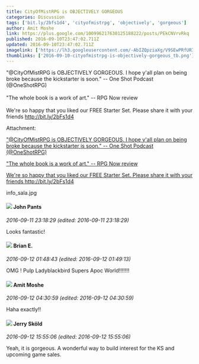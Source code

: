 ```yaml
---
title: CityOfMistRPG is OBJECTIVELY GORGEOUS
categories: Discussion
tags: ['bit.ly/2bfs1d4', 'cityofmistrpg', 'objectively', 'gorgeous']
author: Amit Moshe
link: https://plus.google.com/100996217630125188222/posts/PEkCNVrvRkq
published: 2016-09-10T23:47:02.711Z
updated: 2016-09-10T23:47:02.711Z
imagelink: ['https://lh3.googleusercontent.com/-AbIZQpziaXg/V9SEwPRfURI/AAAAAAAAALo/qFRAsK2J1VUaYIKfGMg1Xa0ws_XltH4vwCJoC/w1417-h1992/info_sala.jpg']
thumblinks: ['2016-09-10-cityofmistrpg-is-objectively-gorgeous_tb.png']
---
```


&quot;@CityOfMistRPG is OBJECTIVELY GORGEOUS. I hope y&#39;all plan on being broke because the kickstarter is soon.&quot; -- One Shot Podcast (@OneShotRPG) <br /><br />&quot;The whole book is a work of art.&quot;  -- RPG Now review<br /><br />We&#39;re so happy that you liked our FREE Starter Set. Please share it with your friends <a href="http://bit.ly/2bFs1d4" class="ot-anchor">http://bit.ly/2bFs1d4</a>


Attachment:

<a href='https://plus.google.com/photos/115596664674693462348/albums/6328829340184034385/6328829340630864146?sqi=100084733231320276299&sqsi=495ab0e7-7352-40c7-9718-677d19c9273e'>"@CityOfMistRPG is OBJECTIVELY GORGEOUS. I hope y'all plan on being broke because the kickstarter is soon." -- One Shot Podcast (@OneShotRPG)

"The whole book is a work of art." -- RPG Now review

We're so happy that you liked our FREE Starter Set. Please share it with your friends http://bit.ly/2bFs1d4</a>


info_sala.jpg
<div id='comment z13nf3dwpqzfsxyg404cdjw4blfghlxqgwk0k'>
  <h4><img src='{{site.baseurl}}//images/avatars/105642767666521126147_photo.jpg'> John Pants</h4>
      <p><cite>2016-09-11 23:18:29 (edited: 2016-09-11 23:18:29)</cite></p>
        <p>Looks fantastic!</p>
</div>
        

<div id='comment z13nf3dwpqzfsxyg404cdjw4blfghlxqgwk0k'>
  <h4><img src='{{site.baseurl}}//images/avatars/102819132137813605256_photo.jpg'> Brian E.</h4>
      <p><cite>2016-09-12 01:48:43 (edited: 2016-09-12 01:49:13)</cite></p>
        <p>OMG ! Pulp Ladyblackbird Supers Apoc World!!!!!!!</p>
</div>
        

<div id='comment z13nf3dwpqzfsxyg404cdjw4blfghlxqgwk0k'>
  <h4><img src='{{site.baseurl}}//images/avatars/100996217630125188222_photo.jpg'> Amit Moshe</h4>
      <p><cite>2016-09-12 04:30:59 (edited: 2016-09-12 04:30:59)</cite></p>
        <p>Haha exactly!!</p>
</div>
        

<div id='comment z13nf3dwpqzfsxyg404cdjw4blfghlxqgwk0k'>
  <h4><img src='{{site.baseurl}}//images/avatars/102790045751101620533_photo.jpg'> Jerry Sköld</h4>
      <p><cite>2016-09-12 15:55:06 (edited: 2016-09-12 15:55:06)</cite></p>
        <p>Yeah, it is gorgeous. A wonderful way to build interest for the KS and upcoming game sales.</p>
</div>
        